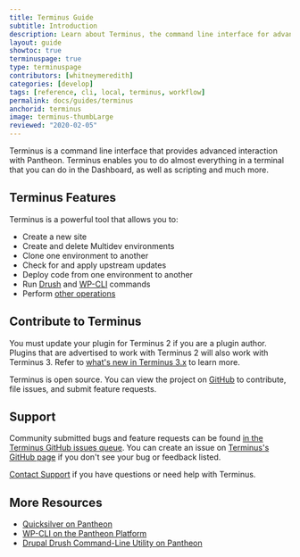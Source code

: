 ```yaml
---
title: Terminus Guide
subtitle: Introduction
description: Learn about Terminus, the command line interface for advanced interaction with the Pantheon platform.
layout: guide
showtoc: true
terminuspage: true
type: terminuspage
contributors: [whitneymeredith]
categories: [develop]
tags: [reference, cli, local, terminus, workflow]
permalink: docs/guides/terminus
anchorid: terminus
image: terminus-thumbLarge
reviewed: "2020-02-05"
---
```


Terminus is a command line interface that provides advanced interaction with Pantheon. Terminus enables you to do almost everything in a terminal that you can do in the Dashboard, as well as scripting and much more.

## Terminus Features

Terminus is a powerful tool that allows you to:

- Create a new site
- Create and delete Multidev environments
- Clone one environment to another
- Check for and apply upstream updates
- Deploy code from one environment to another
- Run [Drush](/guides/drush/) and [WP-CLI](/guides/wp-cli/) commands
- Perform [other operations](/guides/terminus/commands/)

## Contribute to Terminus

<Alert title="Note" type="info">

You must update your plugin for Terminus 2 if you are a plugin author. Plugins that are advertised to work with Terminus 2 will also work with Terminus 3. Refer to [what's new in Terminus 3.x](/guides/terminus/terminus-3-0) to learn more.

</Alert>

Terminus is open source. You can view the project on [GitHub](https://github.com/pantheon-systems/terminus) to contribute, file issues, and submit feature requests.

## Support

Community submitted bugs and feature requests can be found [in the Terminus GitHub issues queue](https://github.com/pantheon-systems/terminus/issues). You can create an issue on [Terminus's GitHub page](https://github.com/pantheon-systems/terminus/issues/new) if you don't see your bug or feedback listed.

[Contact Support](https://dashboard.pantheon.io/#support/support/all) if you have questions or need help with Terminus.

## More Resources

- [Quicksilver on Pantheon](/guides/quicksilver)
- [WP-CLI on the Pantheon Platform](/guides/wp-cli)
- [Drupal Drush Command-Line Utility on Pantheon](/guides/drush)
